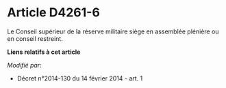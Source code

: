 # Article D4261-6

Le Conseil supérieur de la réserve militaire siège en assemblée plénière ou en conseil restreint.

**Liens relatifs à cet article**

_Modifié par_:

  - Décret n°2014-130 du 14 février 2014 - art. 1

